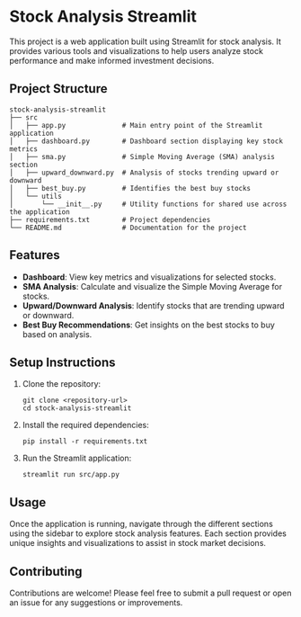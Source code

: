 # Stock Analysis Streamlit

This project is a web application built using Streamlit for stock analysis. It provides various tools and visualizations to help users analyze stock performance and make informed investment decisions.

## Project Structure

```
stock-analysis-streamlit
├── src
│   ├── app.py              # Main entry point of the Streamlit application
│   ├── dashboard.py        # Dashboard section displaying key stock metrics
│   ├── sma.py              # Simple Moving Average (SMA) analysis section
│   ├── upward_downward.py  # Analysis of stocks trending upward or downward
│   ├── best_buy.py         # Identifies the best buy stocks
│   └── utils
│       └── __init__.py     # Utility functions for shared use across the application
├── requirements.txt        # Project dependencies
└── README.md               # Documentation for the project
```

## Features

- **Dashboard**: View key metrics and visualizations for selected stocks.
- **SMA Analysis**: Calculate and visualize the Simple Moving Average for stocks.
- **Upward/Downward Analysis**: Identify stocks that are trending upward or downward.
- **Best Buy Recommendations**: Get insights on the best stocks to buy based on analysis.

## Setup Instructions

1. Clone the repository:
   ```
   git clone <repository-url>
   cd stock-analysis-streamlit
   ```

2. Install the required dependencies:
   ```
   pip install -r requirements.txt
   ```

3. Run the Streamlit application:
   ```
   streamlit run src/app.py
   ```

## Usage

Once the application is running, navigate through the different sections using the sidebar to explore stock analysis features. Each section provides unique insights and visualizations to assist in stock market decisions.

## Contributing

Contributions are welcome! Please feel free to submit a pull request or open an issue for any suggestions or improvements.